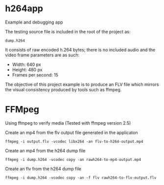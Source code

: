 h264app
=======

Example and debugging app

The testing source file is included in the root of the project as:
```
dump.h264
```
It consists of raw encoded h.264 bytes; there is no included audio and the video frame parameters are as such:
 * Width: 640 px
 * Height: 480 px
 * Frames per second: 15

The objective of this project example is to produce an FLV file which mirrors the visual consistency produced by tools such as ffmpeg.

FFMpeg
=======
Using ffmpeg to verify media (Tested with ffmpeg version 2.5)

Create an mp4 from the flv output file generated in the applicaton
```
ffmpeg -i output.flv -vcodec libx264 -an flv-to-h264-output.mp4
```

Create an mp4 from the h264 dump file
```
ffmpeg -i dump.h264 -vcodec copy -an rawh264-to-mp4-output.mp4
```

Create an flv from the h264 dump file
```
ffmpeg -i dump.h264 -vcodec copy -an -f flv rawh264-to-flv-output.flv
```
